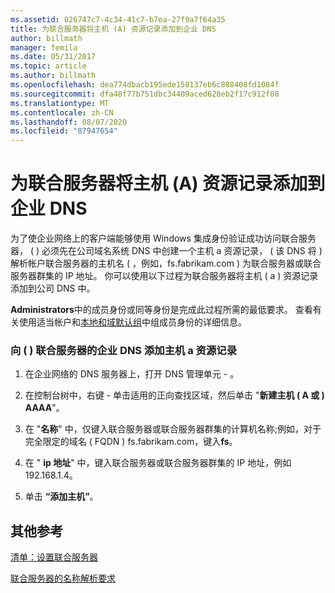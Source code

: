 ```yaml
---
ms.assetid: 026747c7-4c34-41c7-b7ea-27f9a7f64a35
title: 为联合服务器将主机 (A) 资源记录添加到企业 DNS
author: billmath
manager: femila
ms.date: 05/31/2017
ms.topic: article
ms.author: billmath
ms.openlocfilehash: dea774dbacb195ede158137eb6c888408fd1084f
ms.sourcegitcommit: dfa48f77b751dbc34409aced628eb2f17c912f08
ms.translationtype: MT
ms.contentlocale: zh-CN
ms.lasthandoff: 08/07/2020
ms.locfileid: "87947654"
---
```

# <a name="add-a-host-a-resource-record-to-corporate-dns-for-a-federation-server"></a>为联合服务器将主机 (A) 资源记录添加到企业 DNS



为了使企业网络上的客户端能够使用 Windows 集成身份验证成功访问联合服务器， \( \) 必须先在公司域名系统 DNS 中创建一个主机 a 资源记录， \( 该 DNS 将 \) 解析帐户联合服务器的主机名 \( ，例如，fs.fabrikam.com \) 为联合服务器或联合服务器群集的 IP 地址。 你可以使用以下过程为联合服务器将主机 \( a \) 资源记录添加到公司 DNS 中。

**Administrators**中的成员身份或同等身份是完成此过程所需的最低要求。  查看有关使用适当帐户和[本地和域默认组](https://go.microsoft.com/fwlink/?LinkId=83477)中组成员身份的详细信息。

### <a name="to-add-a-host-a-resource-record-to-corporate-dns-for-a-federation-server"></a>向 \( \) 联合服务器的企业 DNS 添加主机 a 资源记录

1.  在企业网络的 DNS 服务器上，打开 DNS 管理单元 \- 。

2.  在控制台树中，右键 \- 单击适用的正向查找区域，然后单击 "**新建主机 \( A 或 \) AAAA**"。

3.  在 "**名称**" 中，仅键入联合服务器或联合服务器群集的计算机名称;例如，对于完全限定的域名 \( FQDN \) fs.fabrikam.com，键入**fs**。

4.  在 " **ip 地址**" 中，键入联合服务器或联合服务器群集的 IP 地址，例如192.168.1.4。

5.  单击 **“添加主机”**。

## <a name="additional-references"></a>其他参考
[清单：设置联合服务器](Checklist--Setting-Up-a-Federation-Server.md)

[联合服务器的名称解析要求](/previous-versions/windows/it-pro/windows-server-2012-R2-and-2012/dd807055(v=ws.11))

